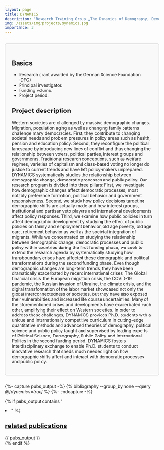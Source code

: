 ```yaml
---
layout: page
title: DYNAMICS
description: "Research Training Group „The Dynamics of Demography, Democratic Processes and Public Policy“"
img: /assets/img/projects/dynamics.jpg
importance: 3
---
```


<div style="border: 1px solid #ccc; border-radius: 5px; padding: 1.5em; margin: 2em 0; background-color: #f9f9f9;">

  <h2>Basics</h2>
    <ul>
      <li>Research grant awarded by the German Science Foundation (DFG)</li>
      <li>Principal investigator:</li>
      <li>Funding volume:</li>
      <li>Project period:</li>
    </ul>

  <h2>Project description</h2>
    <p>Western societies are challenged by massive demographic changes. Migration, population aging as well as changing family patterns challenge many democracies. First, they contribute to changing societal needs and problem pressures in policy areas such as health, pension and education policy. Second, they reconfigure the political landscape by introducing new lines of conflict and thus changing the relationship between voters, political parties, interest groups and governments. Traditional research conceptions, such as welfare regimes, varieties of capitalism and class-based voting no longer do justice to current trends and have left policy-makers unprepared. DYNAMICS systematically studies the relationship between demographic change, democratic processes and public policy. Our research program is divided into three pillars: First, we investigate how demographic changes affect democratic processes, most notably preference formation, political behavior and government responsiveness. Second, we study how policy decisions targeting demographic shifts are actually made and how interest groups, institutional and partisan veto players and international developments affect policy responses. Third, we examine how public policies in turn affect demographic development by studying the effect of public policies on family and employment behavior, old age poverty, old age care, retirement behavior as well as the societal integration of migrants. While we concentrated on studying the relationship between demographic change, democratic processes and public policy within countries during the first funding phase, we seek to extend the research agenda by systematically studying how transboundary crises have affected these demographic and political transformations during the second funding phase. Even though demographic changes are long-term trends, they have been dramatically exacerbated by recent international crises. The Global financial crisis, the European migration crisis, the COVID-19 pandemic, the Russian invasion of Ukraine, the climate crisis, and the digital transformation of the labor market showcased not only the global interconnectedness of societies, but they have also exposed their vulnerabilities and increased life course uncertainties. Many of the aforementioned crises and developments have exacerbated each other, amplifying their effect on Western societies. In order to address these challenges, DYNAMICS provides Ph.D. students with a unique and internationally competitive curriculum in cutting-edge quantitative methods and advanced theories of demography, political science and public policy taught and supervised by leading experts of Political Science, Demography, Public Policy and International Politics in the second funding period. DYNAMICS fosters interdisciplinary exchange to enable Ph.D. students to conduct innovative research that sheds much needed light on how demographic shifts affect and interact with democratic processes and public policy.</p>

</div>

{%- capture pubs_output -%}
  {% bibliography --group_by none --query @*[dynamics=true]* %}
{%- endcapture -%}

{% if pubs_output contains "<li>" %}
  <div>
    <h2>
      <a href="{{ '/publications/' | relative_url }}" style="color: inherit">
        related publications
      </a>
    </h2>
    <div class="publications">
      {{ pubs_output }}
    </div>
  </div>
{% endif %}